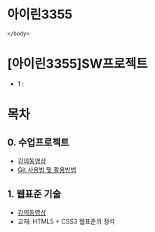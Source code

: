 <!DOCTYPE html>
<html>
    <head>
        <meta charset="UTF-8">
        <link rel="stylesheet" type="text/css" href="css/style.css" media="screen and (min-width: 600px) and (max-width: 800px)">
    </head>
    <body>

   
<h1>아이린3355</h1>
  

    </body>
</html>


 # [아이린3355]SW프로젝트
- 1 : 

# 목차
## 0. 수업프로젝트
- [강의동영상](https://drive.google.com/drive/folders/15r_gD6BbGDfDhbOihN82J7yRwPOfjPor?usp=drive_link)
- [Git 사용법 및 활용방법](https://github.com/yonggyo1125/lectureETC/tree/master/1.%20%ED%98%95%EC%83%81%EA%B4%80%EB%A6%AC%20%ED%88%B4(git))

## 1. 웹표준 기술
- [강의동영상](https://drive.google.com/drive/folders/14iYeVfHWHTiAq3RvDlOkCYWWscArcFev?usp=drive_link)
- 교재: HTML5 + CSS3 웹표준의 정석
